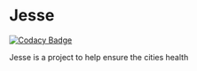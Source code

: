 # Jesse

[![Codacy Badge](https://api.codacy.com/project/badge/Grade/5737ac504e45407da30e9003bb81d4c3)](https://www.codacy.com/app/luciano/Jesse?utm_source=github.com&utm_medium=referral&utm_content=luciano-jr/Jesse&utm_campaign=badger)

Jesse is a project to help ensure the cities health
